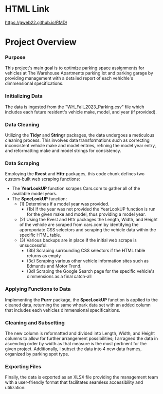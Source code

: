 # HTML Link
https://gweb22.github.io/RMD/

# Project Overview
### Purpose
This project's main goal is to optimize parking space assignments for vehicles at The Warehouse Apartments parking lot and parking garage by providing management with a detailed report of each vehichle's dimmensional specifications. 

### Initializing Data
The data is ingested from the "WH_Fall_2023_Parking.csv" file which includes each future resident's vehicle make, model, and year (if provided). 

### Data Cleaning
Utilizing the __Tidyr__ and __Stringr__ packages, the data undergoes a meticulous cleaning process. This involves data transformations such as correcting inconsistent vehicle make and model entries, refining the model year entry, and reformatting make and model strings for consistency.

### Data Scraping
Employing the __Rvest__ and __Httr__ packages, this code chunk defines two custom-built web scraping functions:
* The __YearLookUP__ function scrapes Cars.com to gather all of the available model years.
* The __SpecLookUP__ function:
	* (1) Determines if a model year was provided.
		* (1b) If the year was not provided the YearLookUP function is run for the given make and model, thus providing a model year.
 	* (2) Using the Rvest and Httr packages the Length, Width, and Height of the vehicle are scraped from cars.com by identifying the approporiate CSS selectors and scraping the vehicle data within the specific HTML table.
  * (3) Various backups are in place if the initial web scrape is unsuccessful:
  	* (3b) Scraping surrounding CSS selectors if the HTML table returns as empty
  	* (3c) Scraping various other vehicle information sites such as Edmunds and Motor Trend.
  	* (3d) Scraping the Google Search page for the specific vehicle's dimmensions as a final catch-all

### Applying Functions to Data
Implementing the __Purrr__ package, the __SpecLookUP__ function is applied to the cleaned data, returning the same whpark data set with an added column that includes each vehicles dimmensional specificaitions.

### Cleaning and Subsetting
The new column is reformatted and divided into Length, Width, and Height columns to allow for further arrangement possibilities; I arragned the data in ascending order by width as that measure is the most pertinent for the given project. Additionally, I subset the data into 4 new data frames, organized by parking spot type.

### Exporting Files
Finally, the data is exported as an XLSX file providing the management team with a user-friendly format that facilitates seamless accessibility and utilization.
